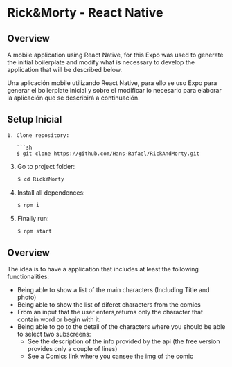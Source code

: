 # Rick&Morty - React Native

 

## Overview

A mobile application using React Native, for this Expo was used to generate the initial boilerplate and modify what is necessary to develop the application that will be described below.

 Una aplicación mobile utilizando React Native, para ello se uso Expo para generar el boilerplate inicial y sobre el modificar lo necesario para elaborar la aplicación que se describirá a continuación.

## Setup Inicial

```
1. Clone repository:

   ```sh
   $ git clone https://github.com/Hans-Rafael/RickAndMorty.git
   ```

3. Go to project folder:

   ```sh
   $ cd RickYMorty
   ```

4. Install all dependences:

   ```sh
   $ npm i
   ```

5. Finally run:

   ```sh
   $ npm start
   ```

## Overview

The idea is to have a application that includes at least the following functionalities:

  - Being able to show a list of the main characters (Including Title and photo)
  - Being able to show the list of diferet characters from the comics
  - From an input that the user enters,returns only the character that contain word or begin with it.
  - Being able to go to the detail of the characters where you should be able to select two subscreens:
     * See the description of the info provided by the api (the free version provides only a couple of lines)
     * See a Comics link where you cansee the img of the comic



